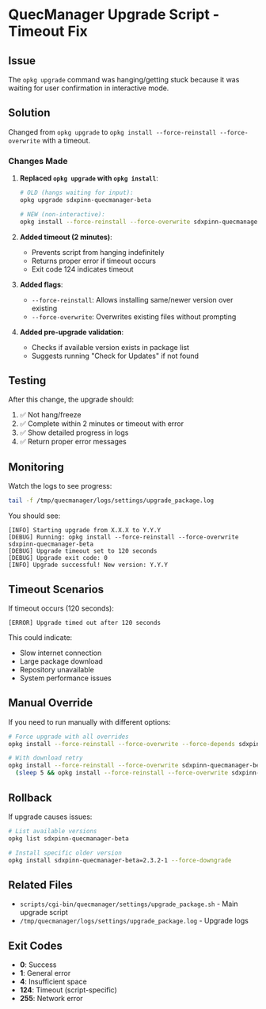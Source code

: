 # QuecManager Upgrade Script - Timeout Fix

## Issue

The `opkg upgrade` command was hanging/getting stuck because it was waiting for user confirmation in interactive mode.

## Solution

Changed from `opkg upgrade` to `opkg install --force-reinstall --force-overwrite` with a timeout.

### Changes Made

1. **Replaced `opkg upgrade` with `opkg install`**:
   ```bash
   # OLD (hangs waiting for input):
   opkg upgrade sdxpinn-quecmanager-beta
   
   # NEW (non-interactive):
   opkg install --force-reinstall --force-overwrite sdxpinn-quecmanager-beta
   ```

2. **Added timeout (2 minutes)**:
   - Prevents script from hanging indefinitely
   - Returns proper error if timeout occurs
   - Exit code 124 indicates timeout

3. **Added flags**:
   - `--force-reinstall`: Allows installing same/newer version over existing
   - `--force-overwrite`: Overwrites existing files without prompting
   
4. **Added pre-upgrade validation**:
   - Checks if available version exists in package list
   - Suggests running "Check for Updates" if not found

## Testing

After this change, the upgrade should:

1. ✅ Not hang/freeze
2. ✅ Complete within 2 minutes or timeout with error
3. ✅ Show detailed progress in logs
4. ✅ Return proper error messages

## Monitoring

Watch the logs to see progress:

```bash
tail -f /tmp/quecmanager/logs/settings/upgrade_package.log
```

You should see:
```log
[INFO] Starting upgrade from X.X.X to Y.Y.Y
[DEBUG] Running: opkg install --force-reinstall --force-overwrite sdxpinn-quecmanager-beta
[DEBUG] Upgrade timeout set to 120 seconds
[DEBUG] Upgrade exit code: 0
[INFO] Upgrade successful! New version: Y.Y.Y
```

## Timeout Scenarios

If timeout occurs (120 seconds):
```log
[ERROR] Upgrade timed out after 120 seconds
```

This could indicate:
- Slow internet connection
- Large package download
- Repository unavailable
- System performance issues

## Manual Override

If you need to run manually with different options:

```bash
# Force upgrade with all overrides
opkg install --force-reinstall --force-overwrite --force-depends sdxpinn-quecmanager-beta

# With download retry
opkg install --force-reinstall --force-overwrite sdxpinn-quecmanager-beta || \
  (sleep 5 && opkg install --force-reinstall --force-overwrite sdxpinn-quecmanager-beta)
```

## Rollback

If upgrade causes issues:

```bash
# List available versions
opkg list sdxpinn-quecmanager-beta

# Install specific older version
opkg install sdxpinn-quecmanager-beta=2.3.2-1 --force-downgrade
```

## Related Files

- `scripts/cgi-bin/quecmanager/settings/upgrade_package.sh` - Main upgrade script
- `/tmp/quecmanager/logs/settings/upgrade_package.log` - Upgrade logs

## Exit Codes

- **0**: Success
- **1**: General error
- **4**: Insufficient space
- **124**: Timeout (script-specific)
- **255**: Network error
